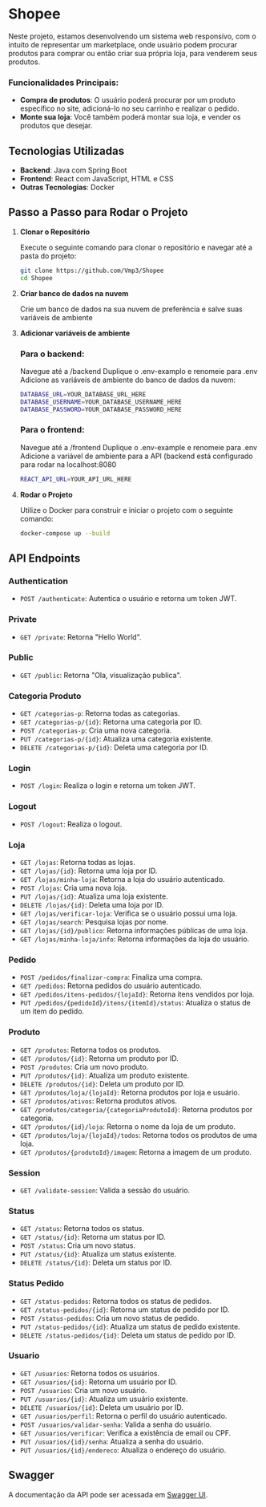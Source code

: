 # Shopee

Neste projeto, estamos desenvolvendo um sistema web responsivo, com o intuito de representar um marketplace, onde usuário podem procurar produtos para comprar ou então criar sua própria loja, para venderem seus produtos.


### Funcionalidades Principais:
- **Compra de produtos**: O usuário poderá procurar por um produto específico no site, adicioná-lo no seu carrinho e realizar o pedido.
- **Monte sua loja**: Você também poderá montar sua loja, e vender os produtos que desejar.

## Tecnologias Utilizadas

- **Backend**: Java com Spring Boot
- **Frontend**: React com JavaScript, HTML e CSS
- **Outras Tecnologias**: Docker

## Passo a Passo para Rodar o Projeto

1. **Clonar o Repositório**

   Execute o seguinte comando para clonar o repositório e navegar até a pasta do projeto:

   ```bash
   git clone https://github.com/Vmp3/Shopee
   cd Shopee
   ```

2. **Criar banco de dados na nuvem**

    Crie um banco de dados na sua nuvem de preferência e salve suas variáveis de ambiente

4.  **Adicionar variáveis de ambiente** 
  
    ### Para o backend:
    Navegue até a /backend
    Duplique o .env-examplo e renomeie para .env
    Adicione as variáveis de ambiente do banco de dados da nuvem:
    ```bash
    DATABASE_URL=YOUR_DATABASE_URL_HERE
    DATABASE_USERNAME=YOUR_DATABASE_USERNAME_HERE
    DATABASE_PASSWORD=YOUR_DATABASE_PASSWORD_HERE
    ```
    ### Para o frontend:
    Navegue até a /frontend
    Duplique o .env-example e renomeie para .env
    Adicione a variável de ambiente para a API (backend está configurado para rodar na localhost:8080
     ```bash
    REACT_API_URL=YOUR_API_URL_HERE
    ```
4. **Rodar o Projeto**

   Utilize o Docker para construir e iniciar o projeto com o seguinte comando:

   ```bash
   docker-compose up --build
   ```

## API Endpoints

### Authentication
- `POST /authenticate`: Autentica o usuário e retorna um token JWT.

### Private
- `GET /private`: Retorna "Hello World".

### Public
- `GET /public`: Retorna "Ola, visualização publica".

### Categoria Produto
- `GET /categorias-p`: Retorna todas as categorias.
- `GET /categorias-p/{id}`: Retorna uma categoria por ID.
- `POST /categorias-p`: Cria uma nova categoria.
- `PUT /categorias-p/{id}`: Atualiza uma categoria existente.
- `DELETE /categorias-p/{id}`: Deleta uma categoria por ID.

### Login
- `POST /login`: Realiza o login e retorna um token JWT.

### Logout
- `POST /logout`: Realiza o logout.

### Loja
- `GET /lojas`: Retorna todas as lojas.
- `GET /lojas/{id}`: Retorna uma loja por ID.
- `GET /lojas/minha-loja`: Retorna a loja do usuário autenticado.
- `POST /lojas`: Cria uma nova loja.
- `PUT /lojas/{id}`: Atualiza uma loja existente.
- `DELETE /lojas/{id}`: Deleta uma loja por ID.
- `GET /lojas/verificar-loja`: Verifica se o usuário possui uma loja.
- `GET /lojas/search`: Pesquisa lojas por nome.
- `GET /lojas/{id}/publico`: Retorna informações públicas de uma loja.
- `GET /lojas/minha-loja/info`: Retorna informações da loja do usuário.

### Pedido
- `POST /pedidos/finalizar-compra`: Finaliza uma compra.
- `GET /pedidos`: Retorna pedidos do usuário autenticado.
- `GET /pedidos/itens-pedidos/{lojaId}`: Retorna itens vendidos por loja.
- `PUT /pedidos/{pedidoId}/itens/{itemId}/status`: Atualiza o status de um item do pedido.

### Produto
- `GET /produtos`: Retorna todos os produtos.
- `GET /produtos/{id}`: Retorna um produto por ID.
- `POST /produtos`: Cria um novo produto.
- `PUT /produtos/{id}`: Atualiza um produto existente.
- `DELETE /produtos/{id}`: Deleta um produto por ID.
- `GET /produtos/loja/{lojaId}`: Retorna produtos por loja e usuário.
- `GET /produtos/ativos`: Retorna produtos ativos.
- `GET /produtos/categoria/{categoriaProdutoId}`: Retorna produtos por categoria.
- `GET /produtos/{id}/loja`: Retorna o nome da loja de um produto.
- `GET /produtos/loja/{lojaId}/todos`: Retorna todos os produtos de uma loja.
- `GET /produtos/{produtoId}/imagem`: Retorna a imagem de um produto.

### Session
- `GET /validate-session`: Valida a sessão do usuário.

### Status
- `GET /status`: Retorna todos os status.
- `GET /status/{id}`: Retorna um status por ID.
- `POST /status`: Cria um novo status.
- `PUT /status/{id}`: Atualiza um status existente.
- `DELETE /status/{id}`: Deleta um status por ID.

### Status Pedido
- `GET /status-pedidos`: Retorna todos os status de pedidos.
- `GET /status-pedidos/{id}`: Retorna um status de pedido por ID.
- `POST /status-pedidos`: Cria um novo status de pedido.
- `PUT /status-pedidos/{id}`: Atualiza um status de pedido existente.
- `DELETE /status-pedidos/{id}`: Deleta um status de pedido por ID.

### Usuario
- `GET /usuarios`: Retorna todos os usuários.
- `GET /usuarios/{id}`: Retorna um usuário por ID.
- `POST /usuarios`: Cria um novo usuário.
- `PUT /usuarios/{id}`: Atualiza um usuário existente.
- `DELETE /usuarios/{id}`: Deleta um usuário por ID.
- `GET /usuarios/perfil`: Retorna o perfil do usuário autenticado.
- `POST /usuarios/validar-senha`: Valida a senha do usuário.
- `GET /usuarios/verificar`: Verifica a existência de email ou CPF.
- `PUT /usuarios/{id}/senha`: Atualiza a senha do usuário.
- `PUT /usuarios/{id}/endereco`: Atualiza o endereço do usuário.

## Swagger
A documentação da API pode ser acessada em [Swagger UI](http://localhost:8080/swagger-ui.html).
